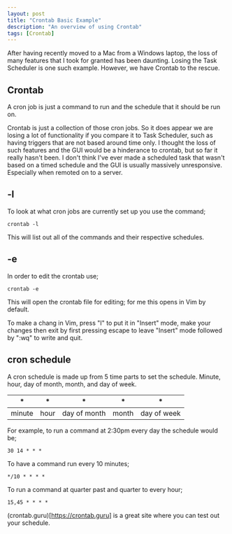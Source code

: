 ```yaml
---
layout: post
title: "Crontab Basic Example"
description: "An overview of using Crontab"
tags: [Crontab]
---
```


After having recently moved to a Mac from a Windows laptop, the loss of many features that I took for granted has been daunting.
Losing the Task Scheduler is one such example. However, we have Crontab to the rescue.

## Crontab

A cron job is just a command to run and the schedule that it should be run on.

Crontab is just a collection of those cron jobs. So it does appear we are losing a lot of functionality if you compare it to Task Scheduler, such as having triggers that are not based around time only. I thought the loss of such features and the GUI would be a hinderance to crontab, but so far it really hasn't been. I don't think I've ever made a scheduled task that wasn't based on a timed schedule and the GUI is usually massively unresponsive. Especially when remoted on to a server.

## -l

To look at what cron jobs are currently set up you use the command;

    crontab -l

This will list out all of the commands and their respective schedules.

## -e

In order to edit the crontab use;

    crontab -e
    
This will open the crontab file for editing; for me this opens in Vim by default.

To make a chang in Vim, press "I" to put it in "Insert" mode, make your changes then exit by first pressing escape to leave "Insert" mode followed by ":wq" to write and quit.

## cron schedule

A cron schedule is made up from 5 time parts to set the schedule. Minute, hour, day of month, month, and day of week.

| *      | *    | *            | *     | *           |
|--------|------|--------------|-------|-------------|
| minute | hour | day of month | month | day of week |

For example, to run a command at 2:30pm every day the schedule would be;

    30 14 * * *
    
To have a command run every 10 minutes;

    */10 * * * *
    
To run a command at quarter past and quarter to every hour;

    15,45 * * * *
    
(crontab.guru)[https://crontab.guru] is a great site where you can test out your schedule.
